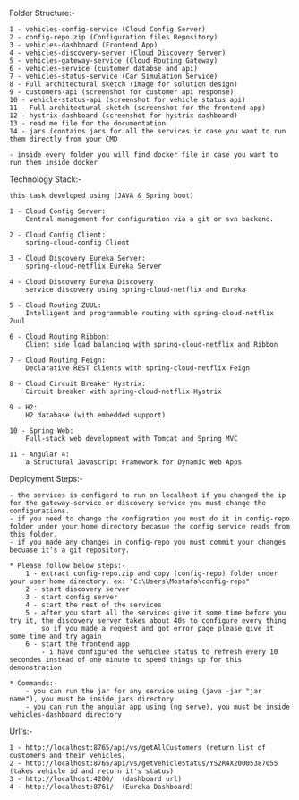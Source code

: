 Folder Structure:-

	1 - vehicles-config-service (Cloud Config Server)
	2 - config-repo.zip (Configuration files Repository)
	3 - vehicles-dashboard (Frontend App)
	4 - vehicles-discovery-server (Cloud Discovery Server)
	5 - vehicles-gateway-service (Cloud Routing Gateway)
	6 - vehicles-service (customer databse and api)
	7 - vehicles-status-service (Car Simulation Service)
	8 - Full architectural sketch (image for solution design)
	9 - customers-api (screenshot for customer api response)
	10 - vehicle-status-api (screenshot for vehicle status api)
	11 - Full architectural sketch (screenshot for the frontend app)
	12 - hystrix-dashboard (screenshot for hystrix dashboard)
	13 - read me file for the documentation
	14 - jars (contains jars for all the services in case you want to run them directly from your CMD
	
	- inside every folder you will find docker file in case you want to run them inside docker
	

Technology Stack:-
	
	this task developed using (JAVA & Spring boot)
	
	1 - Cloud Config Server: 
		Central management for configuration via a git or svn backend.
	
	2 - Cloud Config Client:
		spring-cloud-config Client
		
	3 - Cloud Discovery Eureka Server:
		spring-cloud-netflix Eureka Server
	
	4 - Cloud Discovery Eureka Discovery
		service discovery using spring-cloud-netflix and Eureka
		
	5 - Cloud Routing ZUUL:
		Intelligent and programmable routing with spring-cloud-netflix Zuul
		
	6 - Cloud Routing Ribbon:
		Client side load balancing with spring-cloud-netflix and Ribbon
	
	7 - Cloud Routing Feign:
		Declarative REST clients with spring-cloud-netflix Feign
		
	8 - Cloud Circuit Breaker Hystrix:
		Circuit breaker with spring-cloud-netflix Hystrix
		
	9 - H2:
		H2 database (with embedded support)
	
	10 - Spring Web:
		Full-stack web development with Tomcat and Spring MVC
		
	11 - Angular 4:
		a Structural Javascript Framework for Dynamic Web Apps
	

Deployment Steps:-

	- the services is configerd to run on localhost if you changed the ip for the gateway-service or discovery service you must change the configurations.
	- if you need to change the configration you must do it in config-repo folder under your home directory becasue the config service reads from this folder.
	- if you made any changes in config-repo you must commit your changes becuase it's a git repository.
	
	* Please follow below steps:-
		1 - extract config-repo.zip and copy (config-repo) folder under your user home directory. ex: "C:\Users\Mostafa\config-repo"
		2 - start discovery server
		3 - start config server
		4 - start the rest of the services
		5 - after you start all the services give it some time before you try it, the discovery server takes about 40s to configure every thing
			so if you made a request and got error page please give it some time and try again 
		6 - start the frontend app	
			- i have configured the vehiclee status to refresh every 10 secondes instead of one minute to speed things up for this demonstration 
	
	* Commands:-
		- you can run the jar for any service using (java -jar "jar name"), you must be inside jars directory
		- you can run the angular app using (ng serve), you must be inside vehicles-dashboard directory
		
		
Url's:-

	1 - http://localhost:8765/api/vs/getAllCustomers (return list of customers and their vehicles)
	2 - http://localhost:8765/api/vs/getVehicleStatus/YS2R4X20005387055 (takes vehicle id and return it's status)
	3 - http://localhost:4200/  (dashboard url)
	4 - http://localhost:8761/  (Eureka Dashboard)










